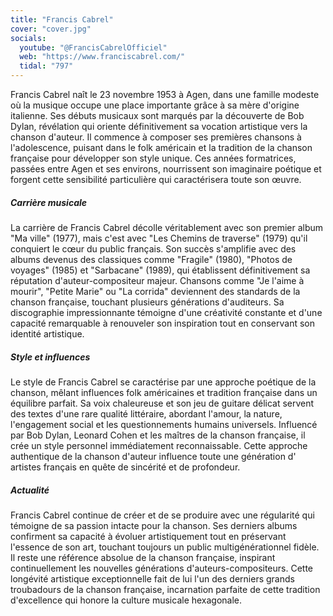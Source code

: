 ```yaml
---
title: "Francis Cabrel"
cover: "cover.jpg"
socials:
  youtube: "@FrancisCabrelOfficiel"
  web: "https://www.franciscabrel.com/"
  tidal: "797"
---
```


Francis Cabrel naît le 23 novembre 1953 à Agen, dans une famille modeste où la musique occupe une place importante grâce
à sa mère d'origine italienne. Ses débuts musicaux sont marqués par la découverte de Bob Dylan, révélation qui oriente
définitivement sa vocation artistique vers la chanson d'auteur. Il commence à composer ses premières chansons à
l'adolescence, puisant dans le folk américain et la tradition de la chanson française pour développer son style unique.
Ces années formatrices, passées entre Agen et ses environs, nourrissent son imaginaire poétique et forgent cette
sensibilité particulière qui caractérisera toute son œuvre.

##### Carrière musicale

La carrière de Francis Cabrel décolle véritablement avec son premier album "Ma ville" (1977), mais c'est avec "Les
Chemins de traverse" (1979) qu'il conquiert le cœur du public français. Son succès s'amplifie avec des albums devenus
des classiques comme "Fragile" (1980), "Photos de voyages" (1985) et "Sarbacane" (1989), qui établissent définitivement
sa réputation d'auteur-compositeur majeur. Chansons comme "Je l'aime à mourir", "Petite Marie" ou "La corrida"
deviennent des standards de la chanson française, touchant plusieurs générations d'auditeurs. Sa discographie
impressionnante témoigne d'une créativité constante et d'une capacité remarquable à renouveler son inspiration tout en
conservant son identité artistique.

##### Style et influences

Le style de Francis Cabrel se caractérise par une approche poétique de la chanson, mêlant influences folk américaines et
tradition française dans un équilibre parfait. Sa voix chaleureuse et son jeu de guitare délicat servent des textes
d'une rare qualité littéraire, abordant l'amour, la nature, l'engagement social et les questionnements humains
universels. Influencé par Bob Dylan, Leonard Cohen et les maîtres de la chanson française, il crée un style personnel
immédiatement reconnaissable. Cette approche authentique de la chanson d'auteur influence toute une génération d'
artistes français en quête de sincérité et de profondeur.

##### Actualité

Francis Cabrel continue de créer et de se produire avec une régularité qui témoigne de sa passion intacte pour la
chanson. Ses derniers albums confirment sa capacité à évoluer artistiquement tout en préservant l'essence de son art,
touchant toujours un public multigénérationnel fidèle. Il reste une référence absolue de la chanson française, inspirant
continuellement les nouvelles générations d'auteurs-compositeurs. Cette longévité artistique exceptionnelle fait de lui
l'un des derniers grands troubadours de la chanson française, incarnation parfaite de cette tradition d'excellence qui
honore la culture musicale hexagonale.
